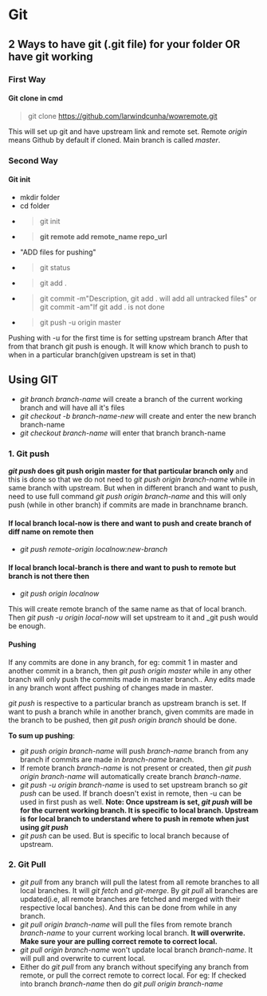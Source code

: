 # Git

## 2 Ways to have git (.git file) for your folder OR have git working

### First Way

#### Git clone in cmd

>git clone https://github.com/larwindcunha/wowremote.git

This will set up git and have upstream link and remote set.
Remote _origin_ means Github by default if cloned.
Main branch is called _master_.

### Second Way

#### Git init

* mkdir folder
* cd folder
* >git init
* >**git remote add remote_name repo_url** 
* "ADD files for pushing"
* >git status
* >git add .
* >git commit -m"Description, git add . will add all untracked files" or git commit -am"If git add . is not done
* >git push -u origin master

Pushing with -u for the first time is for setting upstream branch
After that from that branch git push is enough. It will know which branch to push to when in a particular branch(given upstream is set in that)

## Using GIT

* _git branch branch-name_ will create a branch of the current working branch and will have all it's files
* _git checkout -b branch-name-new_ will create and enter the new branch branch-name
* _git checkout branch-name_ will enter that branch branch-name

### 1. Git push

**_git push_ does git push origin master for that particular branch only** and this is done so that we do not need to _git push origin branch-name_ while in same branch with upstream.
But when in different branch and want to push, need to use full command _git push origin branch-name_ and this will only push (while in other branch) if commits are made in branchname branch.

#### If local branch local-now is there and want to push and create branch of diff name on remote then

* _git push remote-origin localnow:new-branch_

#### If local branch local-branch is there and want to push to remote but branch is not there then

* _git push origin localnow_

This will create remote branch of the same name as that of local branch.
Then _git push -u origin local-now_ will set upstream to it and _git push would be enough.

#### Pushing

If any commits are done in any branch, for eg: commit 1 in master and another commit in a branch, then _git push origin master_ while in any other branch will only push the commits made in master branch..
Any edits made in any branch wont affect pushing of changes made in master.

_git push_ is respective to a particular branch as upstream branch is set.
If want to push a branch while in another branch, given commits are made in the branch to be pushed, then _git push origin branch_ should be done.

**To sum up pushing**:

* _git push origin branch-name_ will push _branch-name_ branch from any branch if commits are made in _branch-name_ branch.
* If remote branch _branch-name_ is not present or created, then _git push origin branch-name_ will automatically create branch _branch-name_.
* _git push -u origin branch-name_ is used to set upstream branch so _git push_ can be used. If branch doesn't exist in remote, then -u can be used in first push as well. **Note: Once upstream is set, _git push_ will be for the current working branch. It is specific to local branch. Upstream is for local branch to understand where to push in remote when just using _git push_**
* _git push_ can be used. But is specific to local branch because of upstream.

### 2. Git Pull

* _git pull_ from any branch will pull the latest from all remote branches to all local branches. It will _git fetch_ and _git-merge_. By _git pull_ all branches are updated(i.e, all remote branches are fetched and merged with their respective local banches). And this can be done from while in any branch. 
* _git pull origin branch-name_ will pull the files from remote branch _branch-name_ to your current working local branch. **It will overwrite. Make sure your are pulling correct remote to correct local.** 
* _git pull origin branch-name_ won't update local branch _branch-name_. It will pull and overwrite to current local.
* Either do _git pull_ from any branch without specifying any branch from remote, or pull the correct remote to correct local. For eg: If checked into branch _branch-name_ then do _git pull origin branch-name_